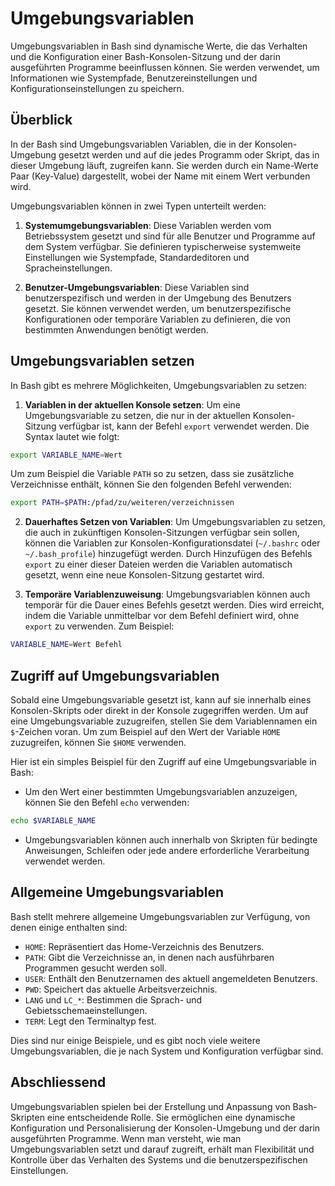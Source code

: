 # Umgebungsvariablen

Umgebungsvariablen in Bash sind dynamische Werte, die das Verhalten und die Konfiguration einer Bash-Konsolen-Sitzung und der darin ausgeführten Programme beeinflussen können. Sie werden verwendet, um Informationen wie Systempfade, Benutzereinstellungen und Konfigurationseinstellungen zu speichern.

## Überblick

In der Bash sind Umgebungsvariablen Variablen, die in der Konsolen-Umgebung gesetzt werden und auf die jedes Programm oder Skript, das in dieser Umgebung läuft, zugreifen kann. Sie werden durch ein Name-Werte Paar (Key-Value) dargestellt, wobei der Name mit einem Wert verbunden wird.

Umgebungsvariablen können in zwei Typen unterteilt werden:

1. **Systemumgebungsvariablen**: Diese Variablen werden vom Betriebssystem gesetzt und sind für alle Benutzer und Programme auf dem System verfügbar. Sie definieren typischerweise systemweite Einstellungen wie Systempfade, Standardeditoren und Spracheinstellungen.

2. **Benutzer-Umgebungsvariablen**: Diese Variablen sind benutzerspezifisch und werden in der Umgebung des Benutzers gesetzt. Sie können verwendet werden, um benutzerspezifische Konfigurationen oder temporäre Variablen zu definieren, die von bestimmten Anwendungen benötigt werden.

## Umgebungsvariablen setzen

In Bash gibt es mehrere Möglichkeiten, Umgebungsvariablen zu setzen:

1. **Variablen in der aktuellen Konsole setzen**: Um eine Umgebungsvariable zu setzen, die nur in der aktuellen Konsolen-Sitzung verfügbar ist, kann der Befehl `export` verwendet werden. Die Syntax lautet wie folgt:

```bash
export VARIABLE_NAME=Wert
```

Um zum Beispiel die Variable `PATH` so zu setzen, dass sie zusätzliche Verzeichnisse enthält, können Sie den folgenden Befehl verwenden:

```bash
export PATH=$PATH:/pfad/zu/weiteren/verzeichnissen
```

2. **Dauerhaftes Setzen von Variablen**: Um Umgebungsvariablen zu setzen, die auch in zukünftigen Konsolen-Sitzungen verfügbar sein sollen, können die Variablen zur Konsolen-Konfigurationsdatei (`~/.bashrc` oder `~/.bash_profile`) hinzugefügt werden. Durch Hinzufügen des Befehls `export` zu einer dieser Dateien werden die Variablen automatisch gesetzt, wenn eine neue Konsolen-Sitzung gestartet wird.

3. **Temporäre Variablenzuweisung**: Umgebungsvariablen können auch temporär für die Dauer eines Befehls gesetzt werden. Dies wird erreicht, indem die Variable unmittelbar vor dem Befehl definiert wird, ohne `export` zu verwenden. Zum Beispiel:

```bash
VARIABLE_NAME=Wert Befehl
```

## Zugriff auf Umgebungsvariablen

Sobald eine Umgebungsvariable gesetzt ist, kann auf sie innerhalb eines Konsolen-Skripts oder direkt in der Konsole zugegriffen werden. Um auf eine Umgebungsvariable zuzugreifen, stellen Sie dem Variablennamen ein `$`-Zeichen voran. Um zum Beispiel auf den Wert der Variable `HOME` zuzugreifen, können Sie `$HOME` verwenden.

Hier ist ein simples Beispiel für den Zugriff auf eine Umgebungsvariable in Bash:

-   Um den Wert einer bestimmten Umgebungsvariablen anzuzeigen, können Sie den Befehl `echo` verwenden:

```bash
echo $VARIABLE_NAME
```

-   Umgebungsvariablen können auch innerhalb von Skripten für bedingte Anweisungen, Schleifen oder jede andere erforderliche Verarbeitung verwendet werden.

## Allgemeine Umgebungsvariablen

Bash stellt mehrere allgemeine Umgebungsvariablen zur Verfügung, von denen einige enthalten sind:

-   `HOME`: Repräsentiert das Home-Verzeichnis des Benutzers.
-   `PATH`: Gibt die Verzeichnisse an, in denen nach ausführbaren Programmen gesucht werden soll.
-   `USER`: Enthält den Benutzernamen des aktuell angemeldeten Benutzers.
-   `PWD`: Speichert das aktuelle Arbeitsverzeichnis.
-   `LANG` und `LC_*`: Bestimmen die Sprach- und Gebietsschemaeinstellungen.
-   `TERM`: Legt den Terminaltyp fest.

Dies sind nur einige Beispiele, und es gibt noch viele weitere Umgebungsvariablen, die je nach System und Konfiguration verfügbar sind.

## Abschliessend

Umgebungsvariablen spielen bei der Erstellung und Anpassung von Bash-Skripten eine entscheidende Rolle. Sie ermöglichen eine dynamische Konfiguration und Personalisierung der Konsolen-Umgebung und der darin ausgeführten Programme. Wenn man versteht, wie man Umgebungsvariablen setzt und darauf zugreift, erhält man Flexibilität und Kontrolle über das Verhalten des Systems und die benutzerspezifischen Einstellungen.
